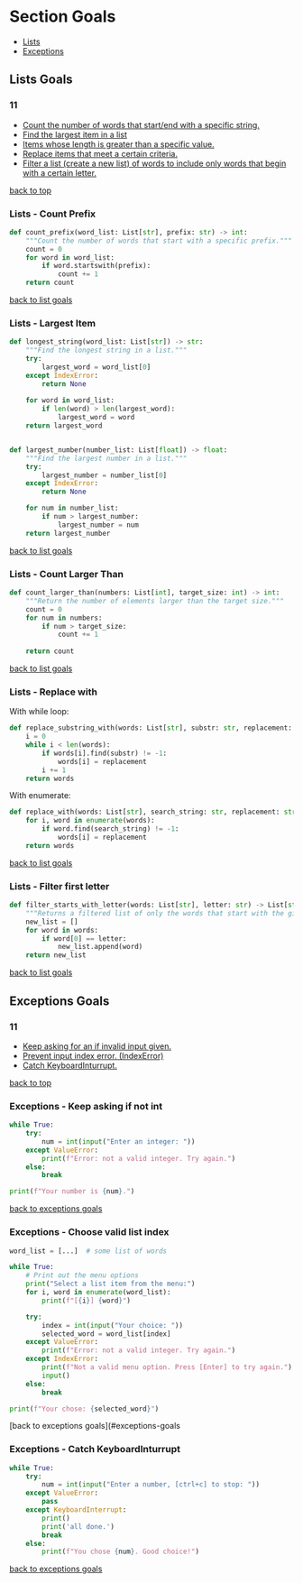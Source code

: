 # Section Goals
- [Lists](#lists-goals)
- [Exceptions](#exceptions-goals)

## Lists Goals
### 11
- [Count the number of words that start/end with a specific string.](#lists---count-prefix)
- [Find the largest item in a list](#lists---largest-item)
- [Items whose length is greater than a specific value.](#lists---count-larger-than)
- [Replace items that meet a certain criteria.](#lists---replace-with)
- [Filter a list (create a new list) of words to include only words that begin with a certain letter.](#lists---filter-first-letter)

[back to top](#section-goals)

### Lists - Count Prefix
```python
def count_prefix(word_list: List[str], prefix: str) -> int:
    """Count the number of words that start with a specific prefix."""
    count = 0
    for word in word_list:
        if word.startswith(prefix):
            count += 1
    return count
```
[back to list goals](#lists-goals)

### Lists - Largest Item
```python
def longest_string(word_list: List[str]) -> str:
    """Find the longest string in a list."""
    try:
        largest_word = word_list[0]
    except IndexError:
        return None
    
    for word in word_list:
        if len(word) > len(largest_word):
            largest_word = word
    return largest_word


def largest_number(number_list: List[float]) -> float:
    """Find the largest number in a list."""
    try:
        largest_number = number_list[0]
    except IndexError:
        return None

    for num in number_list:
        if num > largest_number:
            largest_number = num
    return largest_number
```
[back to list goals](#lists-goals)

### Lists - Count Larger Than
```python
def count_larger_than(numbers: List[int], target_size: int) -> int:
    """Return the number of elements larger than the target size."""
    count = 0
    for num in numbers:
        if num > target_size:
            count += 1
    
    return count
```
[back to list goals](#lists-goals)

### Lists - Replace with
With while loop:
```python
def replace_substring_with(words: List[str], substr: str, replacement: str) -> List[str]:
    i = 0
    while i < len(words):
        if words[i].find(substr) != -1:
            words[i] = replacement
        i += 1
    return words
```
With enumerate:
```python
def replace_with(words: List[str], search_string: str, replacement: str) -> List[str]:
    for i, word in enumerate(words):
        if word.find(search_string) != -1:
            words[i] = replacement
    return words
```
[back to list goals](#lists-goals)

### Lists - Filter first letter
```python
def filter_starts_with_letter(words: List[str], letter: str) -> List[str]:
    """Returns a filtered list of only the words that start with the given letter."""
    new_list = []
    for word in words:
        if word[0] == letter:
            new_list.append(word)
    return new_list
```
[back to list goals](#lists-goals)

## Exceptions Goals
### 11
- [Keep asking for an if invalid input given.](#exceptions---keep-asking-if-not-int)
- [Prevent input index error. (IndexError)](#exceptions---choose-valid-list-index)
- [Catch KeyboardInturrupt.](#exceptions---catch-keyboardinturrupt)

[back to top](#section-goals)

### Exceptions - Keep asking if not int
```python
while True:
    try:
        num = int(input("Enter an integer: "))
    except ValueError:
        print(f"Error: not a valid integer. Try again.")
    else:
        break

print(f"Your number is {num}.")
```
[back to exceptions goals](#exceptions-goals)

### Exceptions - Choose valid list index
```python
word_list = [...]  # some list of words

while True:
    # Print out the menu options
    print("Select a list item from the menu:")
    for i, word in enumerate(word_list):
        print(f"[{i}] {word}")

    try:
        index = int(input("Your choice: "))
        selected_word = word_list[index]
    except ValueError:
        print(f"Error: not a valid integer. Try again.")
    except IndexError:
        print(f"Not a valid menu option. Press [Enter] to try again.")
        input()
    else:
        break

print(f"Your chose: {selected_word}")
```
[back to exceptions goals](#exceptions-goals

### Exceptions - Catch KeyboardInturrupt
```python
while True:
    try:
        num = int(input("Enter a number, [ctrl+c] to stop: "))
    except ValueError:
        pass
    except KeyboardInterrupt:
        print()
        print('all done.')
        break
    else:
        print(f"You chose {num}. Good choice!")
```
[back to exceptions goals](#exceptions-goals)

